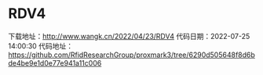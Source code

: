 # RDV4
下载地址：http://www.wangk.cn/2022/04/23/RDV4
代码日期：2022-07-25 14:00:30
代码地址：https://github.com/RfidResearchGroup/proxmark3/tree/6290d505648f8d6bde4be9e1d0e77e941a11c006
